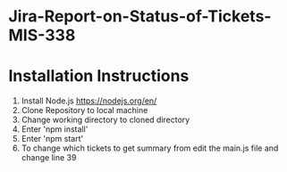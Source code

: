 # Jira-Report-on-Status-of-Tickets-MIS-338

# Installation Instructions
1. Install Node.js https://nodejs.org/en/
2. Clone Repository to local machine
3. Change working directory to cloned directory
4. Enter 'npm install'
5. Enter 'npm start'
6. To change which tickets to get summary from edit the main.js file and change line 39
